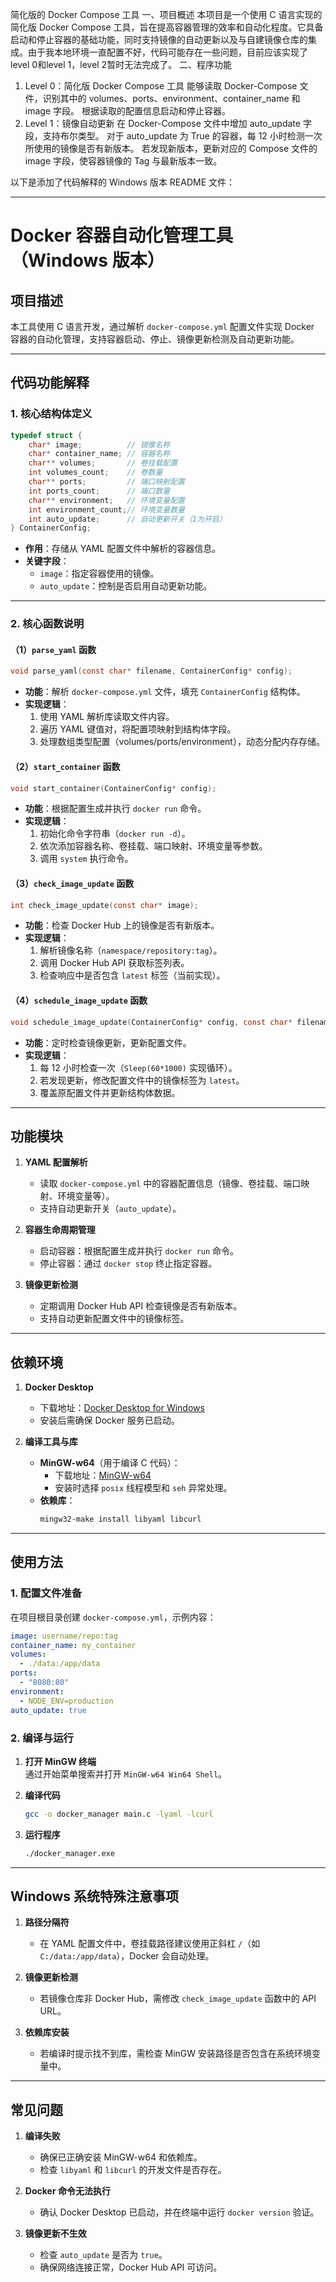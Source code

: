 简化版的 Docker Compose 工具
一、项目概述
本项目是一个使用 C 语言实现的简化版 Docker Compose 工具，旨在提高容器管理的效率和自动化程度。它具备启动和停止容器的基础功能，同时支持镜像的自动更新以及与自建镜像仓库的集成。由于我本地环境一直配置不好，代码可能存在一些问题，目前应该实现了level 0和level 1，level 2暂时无法完成了。
二、程序功能
1. Level 0：简化版 Docker Compose 工具
能够读取 Docker-Compose 文件，识别其中的 volumes、ports、environment、container_name 和 image 字段。
根据读取的配置信息启动和停止容器。
2. Level 1：镜像自动更新
在 Docker-Compose 文件中增加 auto_update 字段，支持布尔类型。
对于 auto_update 为 True 的容器，每 12 小时检测一次所使用的镜像是否有新版本。
若发现新版本，更新对应的 Compose 文件的 image 字段，使容器镜像的 Tag 与最新版本一致。

以下是添加了代码解释的 Windows 版本 README 文件：

---

# Docker 容器自动化管理工具（Windows 版本）

## 项目描述
本工具使用 C 语言开发，通过解析 `docker-compose.yml` 配置文件实现 Docker 容器的自动化管理，支持容器启动、停止、镜像更新检测及自动更新功能。

---

## 代码功能解释

### 1. 核心结构体定义
```c
typedef struct {
    char* image;          // 镜像名称
    char* container_name; // 容器名称
    char** volumes;       // 卷挂载配置
    int volumes_count;    // 卷数量
    char** ports;         // 端口映射配置
    int ports_count;      // 端口数量
    char** environment;   // 环境变量配置
    int environment_count;// 环境变量数量
    int auto_update;      // 自动更新开关（1为开启）
} ContainerConfig;
```
- **作用**：存储从 YAML 配置文件中解析的容器信息。
- **关键字段**：
  - `image`：指定容器使用的镜像。
  - `auto_update`：控制是否启用自动更新功能。

---

### 2. 核心函数说明

#### （1）`parse_yaml` 函数
```c
void parse_yaml(const char* filename, ContainerConfig* config);
```
- **功能**：解析 `docker-compose.yml` 文件，填充 `ContainerConfig` 结构体。
- **实现逻辑**：
  1. 使用 YAML 解析库读取文件内容。
  2. 遍历 YAML 键值对，将配置项映射到结构体字段。
  3. 处理数组类型配置（volumes/ports/environment），动态分配内存存储。

#### （2）`start_container` 函数
```c
void start_container(ContainerConfig* config);
```
- **功能**：根据配置生成并执行 `docker run` 命令。
- **实现逻辑**：
  1. 初始化命令字符串（`docker run -d`）。
  2. 依次添加容器名称、卷挂载、端口映射、环境变量等参数。
  3. 调用 `system` 执行命令。

#### （3）`check_image_update` 函数
```c
int check_image_update(const char* image);
```
- **功能**：检查 Docker Hub 上的镜像是否有新版本。
- **实现逻辑**：
  1. 解析镜像名称（`namespace/repository:tag`）。
  2. 调用 Docker Hub API 获取标签列表。
  3. 检查响应中是否包含 `latest` 标签（当前实现）。

#### （4）`schedule_image_update` 函数
```c
void schedule_image_update(ContainerConfig* config, const char* filename);
```
- **功能**：定时检查镜像更新，更新配置文件。
- **实现逻辑**：
  1. 每 12 小时检查一次（`Sleep(60*1000)` 实现循环）。
  2. 若发现更新，修改配置文件中的镜像标签为 `latest`。
  3. 覆盖原配置文件并更新结构体数据。

---

## 功能模块
1. **YAML 配置解析**  
   - 读取 `docker-compose.yml` 中的容器配置信息（镜像、卷挂载、端口映射、环境变量等）。
   - 支持自动更新开关（`auto_update`）。

2. **容器生命周期管理**  
   - 启动容器：根据配置生成并执行 `docker run` 命令。
   - 停止容器：通过 `docker stop` 终止指定容器。

3. **镜像更新检测**  
   - 定期调用 Docker Hub API 检查镜像是否有新版本。
   - 支持自动更新配置文件中的镜像标签。

---

## 依赖环境
1. **Docker Desktop**  
   - 下载地址：[Docker Desktop for Windows](https://www.docker.com/products/docker-desktop)
   - 安装后需确保 Docker 服务已启动。

2. **编译工具与库**  
   - **MinGW-w64**（用于编译 C 代码）：
     - 下载地址：[MinGW-w64](https://sourceforge.net/projects/mingw-w64/)
     - 安装时选择 `posix` 线程模型和 `seh` 异常处理。
   - **依赖库**：
     ```bash
     mingw32-make install libyaml libcurl
     ```

---

## 使用方法
### 1. 配置文件准备
在项目根目录创建 `docker-compose.yml`，示例内容：
```yaml
image: username/repo:tag
container_name: my_container
volumes:
  - ./data:/app/data
ports:
  - "8080:80"
environment:
  - NODE_ENV=production
auto_update: true
```

### 2. 编译与运行
1. **打开 MinGW 终端**  
   通过开始菜单搜索并打开 `MinGW-w64 Win64 Shell`。

2. **编译代码**  
   ```bash
   gcc -o docker_manager main.c -lyaml -lcurl
   ```

3. **运行程序**  
   ```bash
   ./docker_manager.exe
   ```

---

## Windows 系统特殊注意事项
1. **路径分隔符**  
   - 在 YAML 配置文件中，卷挂载路径建议使用正斜杠 `/`（如 `C:/data:/app/data`），Docker 会自动处理。

2. **镜像更新检测**  
   - 若镜像仓库非 Docker Hub，需修改 `check_image_update` 函数中的 API URL。

3. **依赖库安装**  
   - 若编译时提示找不到库，需检查 MinGW 安装路径是否包含在系统环境变量中。

---

## 常见问题
1. **编译失败**  
   - 确保已正确安装 MinGW-w64 和依赖库。
   - 检查 `libyaml` 和 `libcurl` 的开发文件是否存在。

2. **Docker 命令无法执行**  
   - 确认 Docker Desktop 已启动，并在终端中运行 `docker version` 验证。

3. **镜像更新不生效**  
   - 检查 `auto_update` 是否为 `true`。
   - 确保网络连接正常，Docker Hub API 可访问。

